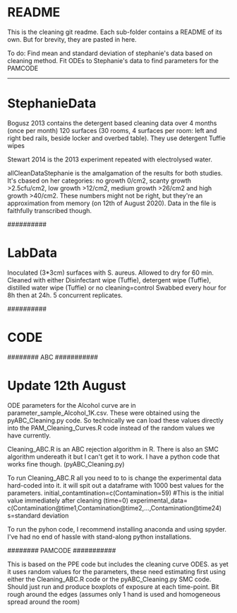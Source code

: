 # README

This is the cleaning git readme. Each sub-folder contains a README of its own. But for brevity, they are pasted in here.


To do:
Find mean and standard deviation of stephanie's data based on cleaning method.
Fit ODEs to Stephanie's data to find parameters for the PAMCODE

-----

# StephanieData


Bogusz 2013 contains the detergent based cleaning data over 4 months (once per month)
120 surfaces (30 rooms, 4 surfaces per room: left and right bed rails, beside locker and overbed table). They use detergent Tuffie wipes

Stewart 2014 is the 2013 experiment repeated with electrolysed water.


allCleanDataStephanie is the amalgamation of the results for both studies. It's cbased on her categories: no growth 0/cm2, scanty growth >2.5cfu/cm2, low growth >12/cm2, medium growth >26/cm2 and high growth >40/cm2. These numbers might not be right, but they're an approximation from memory (on 12th of August 2020). Data in the file is faithfully transcribed though.

##########
# LabData

Inoculated (3*3cm) surfaces with S. aureus. Allowed to dry for 60 min.
Cleaned with either Disinfectant wipe (Tuffie), detergent wipe (Tuffie), distilled water wipe (Tuffie) or no cleaning=control
Swabbed every hour for 8h then at 24h.
5 concurrent replicates.


##########
# CODE

######## ABC ###########
# Update 12th August

ODE parameters for the Alcohol curve are in parameter_sample_Alcohol_1K.csv. These were obtained using the pyABC_Cleaning.py code.
So technically we can load these values directly into the PAM_Cleaning_Curves.R code instead of the random values we have currently.

Cleaning_ABC.R is an ABC rejection algorithm in R. There is also an SMC algorithm undereath it but I can't get it to work. I have a python code that works fine though. (pyABC_Cleaning.py)

To run Cleaning_ABC.R all you need to to is change the experimental data hard-coded into it. it will spit out a dataframe with 1000 best values for the parameters.
initial_contamtination=c(Contamination=59) #This is the initial value immediately after cleaning (time=0)
experimental_data= c(Contamination@time1,Contamination@time2,...,Contamination@time24)
s=standard deviation

To run the pyhon code, I recommend installing anaconda and using spyder. I've had no end of hassle with stand-along python installations.



######## PAMCODE ###########

This is based on the PPE code but includes the cleaning curve ODES. as yet it uses random values for the parameters, these need estimating first using either the Cleaning_ABC.R code or the pyABC_Cleaning.py SMC code. Should just run and produce boxplots of exposure at each time-point. Bit rough around the edges (assumes only 1 hand is used and homogeneous spread around the room)
